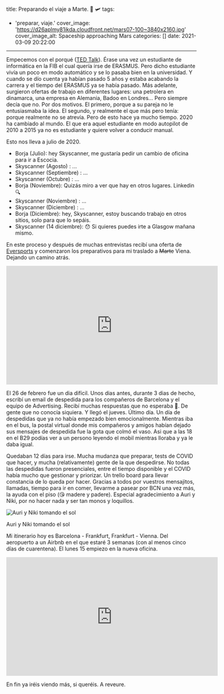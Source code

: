 title: Preparando el viaje a Marte. 🧳 🛩
tags:
  - 'preparar, viaje.'
cover_image: 'https://d26aplmy81ikda.cloudfront.net/mars07-100~3840x2160.jpg'
cover_image_alt: Spaceship approaching Mars
categories: []
date: 2021-03-09 20:22:00
---
<link rel="stylesheet" href="/style.css" />

Empecemos con el porqué ([TED Talk](https://www.ted.com/talks/simon_sinek_how_great_leaders_inspire_action?language=es)).
Érase una vez un estudiante de informática en la FIB el cual quería irse de ERASMUS. Pero dicho estudiante vivía un poco en modo automático y se lo pasaba bien en la universidad. Y cuando se dío cuenta ya habían pasado 5 años y estaba acabando la carrera y el tiempo del ERASMUS ya se había pasado.
Más adelante, surgieron ofertas de trabajo en diferentes lugares: una petrolera en dinamarca, una empresa en Alemania, Badoo en Londres... Pero siempre decía que no. Por dos motivos. El primero, porque a su pareja no le entusiasmaba la idea. El segundo, y realmente el que más pero tenía: porque realmente no se atrevía.
Pero de esto hace ya mucho tiempo. 2020 ha cambiado al mundo. El que era aquel estudiante en modo autopilot de 2010 a 2015 ya no es estudiante y quiere volver a conducir manual.


Esto nos lleva a julio de 2020.


- Borja (Julio): hey Skyscanner, me gustaría pedir un cambio de oficina para ir a Escocia.
- Skyscanner (Agosto) : ...
- Skyscanner (Septiembre) : ... 
- Skyscanner (Octubre) : ...
- Borja (Noviembre): Quizás miro a ver que hay en otros lugares. Linkedin 🔍
- Skyscanner (Noviembre) : ...
- Skyscanner (Diciembre) : ...
- Borja (Diciembre): hey, Skyscanner, estoy buscando trabajo en otros sitios, solo para que lo sepáis.
- Skyscanner (14 diciembre): 😯 Si quieres puedes irte a Glasgow mañana mismo.

En este proceso y después de muchas entrevistas recibí una oferta de [Eversports](https://eversports.es) y comenzaron los preparativos para mi traslado a ~~Marte~~ Viena. Dejando un camino atrás.

<div class="container">
    <div class="card videoWrapper">
        <iframe width="560" height="315" src="https://www.youtube-nocookie.com/embed/79foFSDoOxY" frameborder="0" allow="accelerometer; autoplay; clipboard-write; encrypted-media; gyroscope; picture-in-picture" allowfullscreen></iframe>
    </div>
</div>


El 26 de febrero fue un dia difícil. Unos dias antes, durante 3 dias de hecho, escribí un email de despedida para los compañeros de Barcelona y el equipo de Advertising. Recibí muchas respuestas que no esperaba 🥰. De gente que no conocía siquiera. Y llegó el jueves. Último día. Un día de despedidas que ya no había empezado bien emocionalmente. 
Mientras iba en el bus, la postal virtual donde mis compañeros y amigos habían dejado sus mensajes de despedida fue la gota que colmó el vaso. Asi que a las 18 en el B29 podías ver a un persono leyendo el mobil mientras lloraba y ya le daba igual.

Quedaban 12 días para irse. Mucha mudanza que preparar, tests de COVID que hacer, y mucha (relativamente) gente de la que despedirse. No todas las despedidas fueron presenciales, entre el tiempo disponible y el COVID había mucho que gestionar y priorizar. Un trello board para llevar constancia de lo queda por hacer. Gracias a todos por vuestros mensajitos, llamadas, tiempo para ir en comer, llevarme a pasear por BCN una vez más, la ayuda con el piso (😘 madere y padere). Especial agradecimiento a Auri y Niki, por no hacer nada y ser tan monos y loquillos.

<div class="container">
    <div class="card">
        <div class="cover-img">
            <img src="https://d26aplmy81ikda.cloudfront.net/photo_2021-03-10_14-27-14.jpg" alt="Auri y Niki tomando el sol">
        </div>
        <div class="content">
            <p class="title">Auri y Niki tomando el sol</p>
        </div>
    </div>
</div>

Mi itinerario hoy es Barcelona - Frankfurt, Frankfurt - Vienna. Del aeropuerto a un Airbnb en el que estaré 3 semanas (con al menos cinco días de cuarentena). El lunes 15 empiezo en la nueva oficina.

<div class="container">
    <div class="card videoWrapper">
        <iframe width="560" height="315" src="https://www.youtube-nocookie.com/embed/HRv9wCchcyo" frameborder="0" allow="accelerometer; autoplay; clipboard-write; encrypted-media; gyroscope; picture-in-picture" allowfullscreen></iframe>
    </div>
</div>

En fin ya iréis viendo más, si queréis. A reveure.